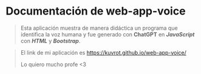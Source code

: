 # Documentación de web-app-voice

> Esta aplicación muestra de manera didáctica un programa que identifica la voz humana y fue generado con **ChatGPT** en ***JavaScript*** con ***HTML*** y ***Bootstrap***.

> El link de mi aplicación es https://kuvrot.github.io/web-app-voice/
>
> Lo quiero mucho profe <3
